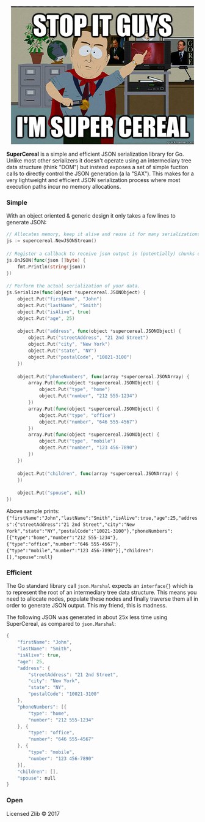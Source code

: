 
<div align="center"><img src="al.jpg" /></div>

**SuperCereal** is a simple and efficient JSON serialization library for Go. Unlike most other serializers it doesn't operate using an intermediary tree data structure (think "DOM") but instead exposes a set of simple fuction calls to directly control the JSON generation (a la "SAX"). This makes for a very lightweight and efficient JSON serialization process where most execution paths incur no memory allocations.

### Simple
With an object oriented & generic design it only takes a few lines to generate JSON:
```go
// Allocates memory, keep it alive and reuse it for many serializations!
js := supercereal.NewJSONStream()

// Register a callback to receive json output in (potentially) chunks of bytes.
js.OnJSON(func(json []byte) {
	fmt.Println(string(json))
})

// Perform the actual serialization of your data.
js.Serialize(func(object *supercereal.JSONObject) {
	object.Put("firstName", "John")
	object.Put("lastName", "Smith")
	object.Put("isAlive", true)
	object.Put("age", 25)

	object.Put("address", func(object *supercereal.JSONObject) {
		object.Put("streetAddress", "21 2nd Street")
		object.Put("city", "New York")
		object.Put("state", "NY")
		object.Put("postalCode", "10021-3100")
	})

	object.Put("phoneNumbers", func(array *supercereal.JSONArray) {
		array.Put(func(object *supercereal.JSONObject) {
			object.Put("type", "home")
			object.Put("number", "212 555-1234")
		})
		array.Put(func(object *supercereal.JSONObject) {
			object.Put("type", "office")
			object.Put("number", "646 555-4567")
		})
		array.Put(func(object *supercereal.JSONObject) {
			object.Put("type", "mobile")
			object.Put("number", "123 456-7890")
		})
	})

	object.Put("children", func(array *supercereal.JSONArray) {
	})

	object.Put("spouse", nil)
})
```

Above sample prints: `{"firstName":"John","lastName":"Smith","isAlive":true,"age":25,"address":{"streetAddress":"21 2nd Street","city":"New York","state":"NY","postalCode":"10021-3100"},"phoneNumbers":[{"type":"home","number":"212 555-1234"},{"type":"office","number":"646 555-4567"},{"type":"mobile","number":"123 456-7890"}],"children":[],"spouse":null}`


### Efficient
The Go standard library call `json.Marshal` expects an `interface{}` which is to represent the root of an intermediary tree data structure. This means you need to allocate nodes, populate these nodes and finally traverse them all in order to generate JSON output. This my friend, this is madness.

The following JSON was generated in about 25x less time using SuperCereal, as compared to `json.Marshal`:
```go
{
	"firstName": "John",
	"lastName": "Smith",
	"isAlive": true,
	"age": 25,
	"address": {
		"streetAddress": "21 2nd Street",
		"city": "New York",
		"state": "NY",
		"postalCode": "10021-3100"
	},
	"phoneNumbers": [{
		"type": "home",
		"number": "212 555-1234"
	}, {
		"type": "office",
		"number": "646 555-4567"
	}, {
		"type": "mobile",
		"number": "123 456-7890"
	}],
	"children": [],
	"spouse": null
}
```

### Open
Licensed Zlib © 2017
